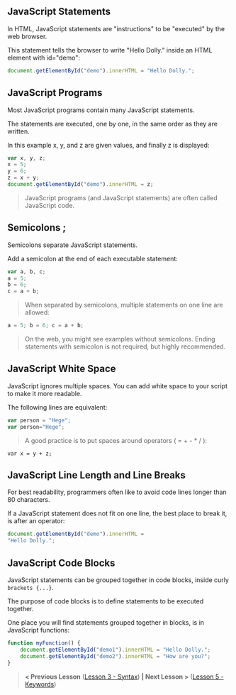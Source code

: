 ## JavaScript Statements
In HTML, JavaScript statements are "instructions" to be "executed" by the web browser.

This statement tells the browser to write "Hello Dolly." inside an HTML element with id="demo":

``` javascript
document.getElementById("demo").innerHTML = "Hello Dolly.";
```

## JavaScript Programs

Most JavaScript programs contain many JavaScript statements.

The statements are executed, one by one, in the same order as they are written.

In this example x, y, and z are given values, and finally z is displayed:

``` javascript
var x, y, z;
x = 5;
y = 6;
z = x + y;
document.getElementById("demo").innerHTML = z;
```

> JavaScript programs (and JavaScript statements) are often called JavaScript code.

## Semicolons ;

Semicolons separate JavaScript statements.

Add a semicolon at the end of each executable statement:

``` javascript
var a, b, c;
a = 5;
b = 6;
c = a + b;
```

> When separated by semicolons, multiple statements on one line are allowed:

``` javascript
a = 5; b = 6; c = a + b;
```

> On the web, you might see examples without semicolons. 
Ending statements with semicolon is not required, but highly recommended.

## JavaScript White Space

JavaScript ignores multiple spaces. You can add white space to your script to make it more readable.

The following lines are equivalent:

``` javascript
var person = "Hege";
var person="Hege";
```

> A good practice is to put spaces around operators ( = + - * / ):

```
var x = y + z;
```

## JavaScript Line Length and Line Breaks

For best readability, programmers often like to avoid code lines longer than 80 characters.

If a JavaScript statement does not fit on one line, the best place to break it, is after an operator:

``` javascript
document.getElementById("demo").innerHTML =
"Hello Dolly.";
```

## JavaScript Code Blocks

JavaScript statements can be grouped together in code blocks, inside curly `brackets {...}`.

The purpose of code blocks is to define statements to be executed together.

One place you will find statements grouped together in blocks, is in JavaScript functions:

``` javascript
function myFunction() {
    document.getElementById("demo1").innerHTML = "Hello Dolly.";
    document.getElementById("demo2").innerHTML = "How are you?";
}
```

> **< Previous Lesson** ([Lesson 3 - Syntax](https://github.com/evansmwendwa/js-class/blob/master/03-JS%20Syntax.md)) **| Next Lesson >** ([Lesson 5 - Keywords](https://github.com/evansmwendwa/js-class/blob/master/05-Keywords.md))
